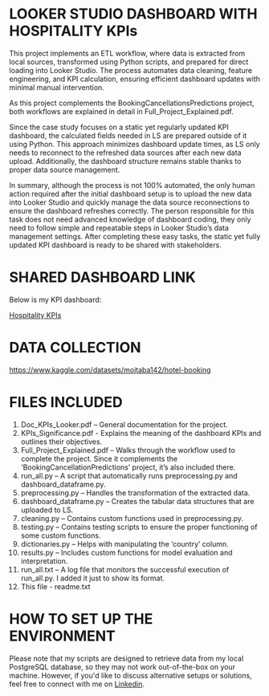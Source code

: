 # LOOKER STUDIO DASHBOARD WITH HOSPITALITY KPIs
This project implements an ETL workflow, where data is extracted from local sources, transformed using Python scripts, and prepared for direct loading into Looker Studio. The process automates data cleaning, feature engineering, and KPI calculation, ensuring efficient dashboard updates with minimal manual intervention.

As this project complements the BookingCancellationsPredictions project, both workflows are explained in detail in Full_Project_Explained.pdf.

Since the case study focuses on a static yet regularly updated KPI dashboard, the calculated fields needed in LS are prepared outside of it using Python. This approach minimizes dashboard update times, as LS only needs to reconnect to the refreshed data sources after each new data upload. Additionally, the dashboard structure remains stable thanks to proper data source management.

In summary, although the process is not 100% automated, the only human action required after the initial dashboard setup is to upload the new data into Looker Studio and quickly manage the data source reconnections to ensure the dashboard refreshes correctly. The person responsible for this task does not need advanced knowledge of dashboard coding, they only need to follow simple and repeatable steps in Looker Studio’s data management settings. After completing these easy tasks, the static yet fully updated KPI dashboard is ready to be shared with stakeholders.

# SHARED DASHBOARD LINK
Below is my KPI dashboard:  

[Hospitality KPIs](https://lookerstudio.google.com/reporting/8ee13cf9-54e6-41ac-823e-af0706cec66c)


# DATA COLLECTION
https://www.kaggle.com/datasets/mojtaba142/hotel-booking

# FILES INCLUDED
1) Doc_KPIs_Looker.pdf – General documentation for the project.
2) KPIs_Significance.pdf - Explains the meaning of the dashboard KPIs and outlines their objectives.
3) Full_Project_Explained.pdf – Walks through the workflow used to complete the project. Since it complements the ‘BookingCancellationPredictions’ project, it’s also included there.
4) run_all.py – A script that automatically runs preprocessing.py and dashboard_dataframe.py.
5) preprocessing.py – Handles the transformation of the extracted data.
6) dashboard_dataframe.py – Creates the tabular data structures that are uploaded to LS.
7) cleaning.py – Contains custom functions used in preprocessing.py.
8) testing.py – Contains testing scripts to ensure the proper functioning of some custom functions.
9) dictionaries.py – Helps with manipulating the ‘country’ column.
10) results.py – Includes custom functions for model evaluation and interpretation.
11) run_all.txt – A log file that monitors the successful execution of run_all.py. I added it just to show its format.
12) This file - readme.txt

# HOW TO SET UP THE ENVIRONMENT
Please note that my scripts are designed to retrieve data from my local PostgreSQL database, so they may not work out-of-the-box on your machine. However, if you'd like to discuss alternative setups or solutions, feel free to connect with me on [Linkedin](https://www.linkedin.com/in/kimon-ioannis-lappas).
